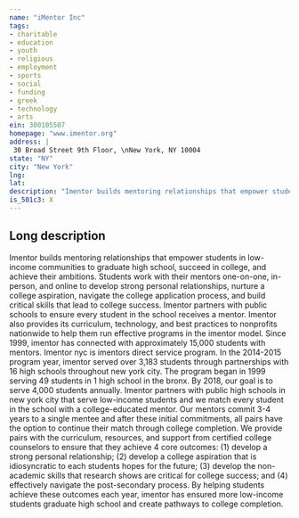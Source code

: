 ```yaml
---
name: "iMentor Inc"
tags:
- charitable
- education
- youth
- religious
- employment
- sports
- social
- funding
- greek
- technology
- arts
ein: 300105507
homepage: "www.imentor.org"
address: |
 30 Broad Street 9th Floor, \nNew York, NY 10004
state: "NY"
city: "New York"
lng: 
lat: 
description: "Imentor builds mentoring relationships that empower students in low-income communities to graduate high school, succeed in college, and achieve their ambitions. "
is_501c3: X
---
```


## Long description

Imentor builds mentoring relationships that empower students in low-income communities to graduate high school, succeed in college, and achieve their ambitions. Students work with their mentors one-on-one, in-person, and online to develop strong personal relationships, nurture a college aspiration, navigate the college application process, and build critical skills that lead to college success. Imentor partners with public schools to ensure every student in the school receives a mentor. Imentor also provides its curriculum, technology, and best practices to nonprofits nationwide to help them run effective programs in the imentor model. Since 1999, imentor has connected with approximately 15,000 students with mentors. Imentor nyc is imentors direct service program. In the 2014-2015 program year, imentor served over 3,183 students through partnerships with 16 high schools throughout new york city. The program began in 1999 serving 49 students in 1 high school in the bronx. By 2018, our goal is to serve 4,000 students annually. Imentor partners with public high schools in new york city that serve low-income students and we match every student in the school with a college-educated mentor. Our mentors commit 3-4 years to a single mentee and after these initial commitments, all pairs have the option to continue their match through college completion. We provide pairs with the curriculum, resources, and support from certified college counselors to ensure that they achieve 4 core outcomes: (1) develop a strong personal relationship; (2) develop a college aspiration that is idiosyncratic to each students hopes for the future; (3) develop the non-academic skills that research shows are critical for college success; and (4) effectively navigate the post-secondary process. By helping students achieve these outcomes each year, imentor has ensured more low-income students graduate high school and create pathways to college completion. 

